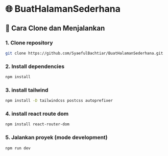 # 🌐 BuatHalamanSederhana

## 🚀 Cara Clone dan Menjalankan

### 1. Clone repository

```bash
git clone https://github.com/SyaefulBachtiar/BuatHalamanSederhana.git
```
### 2. Install dependencies
```bash
npm install
```
### 3. install tailwind
```bash
npm install -D tailwindcss postcss autoprefixer
```
### 4. install react route dom
```bash
npm install react-router-dom
```
### 5. Jalankan proyek (mode development)
```bash
npm run dev
```
